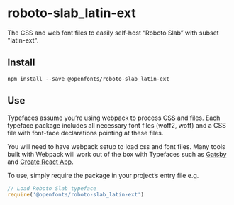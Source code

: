
# roboto-slab_latin-ext

The CSS and web font files to easily self-host “Roboto Slab” with subset "latin-ext".

## Install

`npm install --save @openfonts/roboto-slab_latin-ext`

## Use

Typefaces assume you’re using webpack to process CSS and files. Each typeface
package includes all necessary font files (woff2, woff) and a CSS file with
font-face declarations pointing at these files.

You will need to have webpack setup to load css and font files. Many tools built
with Webpack will work out of the box with Typefaces such as [Gatsby](https://github.com/gatsbyjs/gatsby)
and [Create React App](https://github.com/facebookincubator/create-react-app).

To use, simply require the package in your project’s entry file e.g.

```javascript
// Load Roboto Slab typeface
require('@openfonts/roboto-slab_latin-ext')
```
